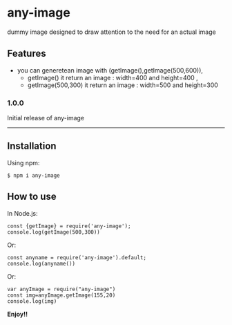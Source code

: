 # any-image
dummy image designed to draw attention to the need for an actual image

## Features

* you can generetean image with (getImage(),getImage(500,600)),
    * getImage() it return an image : width=400 and height=400 ,
    * getImage(500,300) it return an image :  width=500 and height=300



### 1.0.0

Initial release of any-image

---

## Installation

Using npm:
```shell
$ npm i any-image
```


## How to use

In Node.js:
```shell
const {getImage} = require('any-image');
console.log(getImage(500,300))
```
Or:
```shell
const anyname = require('any-image').default;
console.log(anyname())
```
Or:
```shell
var anyImage = require("any-image")
const img=anyImage.getImage(155,20)
console.log(img)
```

**Enjoy!!**

